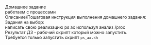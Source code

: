Домашнее задание  
работаем с процессами  
Описание/Пошаговая инструкция выполнения домашнего задания:  
Задания на выбор:  
написать свою реализацию ps ax используя анализ /proc  
Результат ДЗ - рабочий скрипт который можно запустить.  
Требуется только запустить скрипт ```ps_ax.sh```
